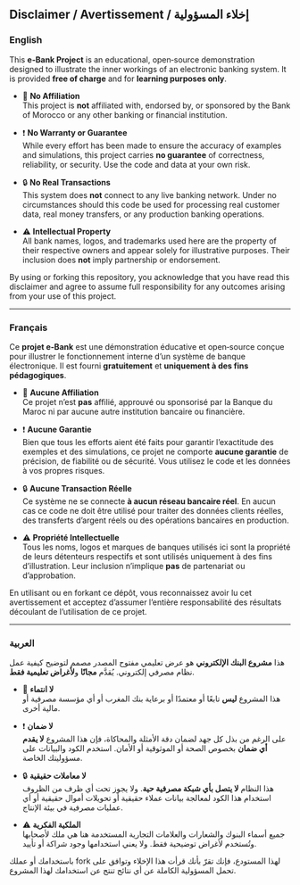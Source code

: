 ## Disclaimer / Avertissement / إخلاء المسؤولية

### English

This **e‑Bank Project** is an educational, open‑source demonstration designed to illustrate the inner workings of an electronic banking system. It is provided **free of charge** and for **learning purposes only**.

- 🚫 **No Affiliation**  
  This project is **not** affiliated with, endorsed by, or sponsored by the Bank of Morocco or any other banking or financial institution.

- ❗ **No Warranty or Guarantee**  
  While every effort has been made to ensure the accuracy of examples and simulations, this project carries **no guarantee** of correctness, reliability, or security. Use the code and data at your own risk.

- 🔒 **No Real Transactions**  
  This system does **not** connect to any live banking network. Under no circumstances should this code be used for processing real customer data, real money transfers, or any production banking operations.

- ⚠️ **Intellectual Property**  
  All bank names, logos, and trademarks used here are the property of their respective owners and appear solely for illustrative purposes. Their inclusion does **not** imply partnership or endorsement.

By using or forking this repository, you acknowledge that you have read this disclaimer and agree to assume full responsibility for any outcomes arising from your use of this project.

---

### Français

Ce **projet e‑Bank** est une démonstration éducative et open‑source conçue pour illustrer le fonctionnement interne d’un système de banque électronique. Il est fourni **gratuitement** et **uniquement à des fins pédagogiques**.

- 🚫 **Aucune Affiliation**  
  Ce projet n’est **pas** affilié, approuvé ou sponsorisé par la Banque du Maroc ni par aucune autre institution bancaire ou financière.

- ❗ **Aucune Garantie**  
  Bien que tous les efforts aient été faits pour garantir l’exactitude des exemples et des simulations, ce projet ne comporte **aucune garantie** de précision, de fiabilité ou de sécurité. Vous utilisez le code et les données à vos propres risques.

- 🔒 **Aucune Transaction Réelle**  
  Ce système ne se connecte **à aucun réseau bancaire réel**. En aucun cas ce code ne doit être utilisé pour traiter des données clients réelles, des transferts d’argent réels ou des opérations bancaires en production.

- ⚠️ **Propriété Intellectuelle**  
  Tous les noms, logos et marques de banques utilisés ici sont la propriété de leurs détenteurs respectifs et sont utilisés uniquement à des fins d’illustration. Leur inclusion n’implique **pas** de partenariat ou d’approbation.

En utilisant ou en forkant ce dépôt, vous reconnaissez avoir lu cet avertissement et acceptez d’assumer l’entière responsabilité des résultats découlant de l’utilisation de ce projet.

---

### العربية

هذا **مشروع البنك الإلكتروني** هو عرض تعليمي مفتوح المصدر مصمم لتوضيح كيفية عمل نظام مصرفي إلكتروني. يُقدَّم **مجانًا** و**لأغراض تعليمية فقط**.

- 🚫 **لا انتماء**  
  هذا المشروع **ليس** تابعًا أو معتمدًا أو برعاية بنك المغرب أو أي مؤسسة مصرفية أو مالية أخرى.

- ❗ **لا ضمان**  
  على الرغم من بذل كل جهد لضمان دقة الأمثلة والمحاكاة، فإن هذا المشروع **لا يقدم أي ضمان** بخصوص الصحة أو الموثوقية أو الأمان. استخدم الكود والبيانات على مسؤوليتك الخاصة.

- 🔒 **لا معاملات حقيقية**  
  هذا النظام **لا يتصل بأي شبكة مصرفية حية**. ولا يجوز تحت أي ظرف من الظروف استخدام هذا الكود لمعالجة بيانات عملاء حقيقية أو تحويلات أموال حقيقية أو أي عمليات مصرفية في بيئة الإنتاج.

- ⚠️ **الملكية الفكرية**  
  جميع أسماء البنوك والشعارات والعلامات التجارية المستخدمة هنا هي ملك لأصحابها وتُستخدم لأغراض توضيحية فقط. ولا يعني استخدامها وجود شراكة أو تأييد.

باستخدامك أو عملك fork لهذا المستودع، فإنك تقرّ بأنك قرأت هذا الإخلاء وتوافق على تحمل المسؤولية الكاملة عن أي نتائج تنتج عن استخدامك لهذا المشروع.  
